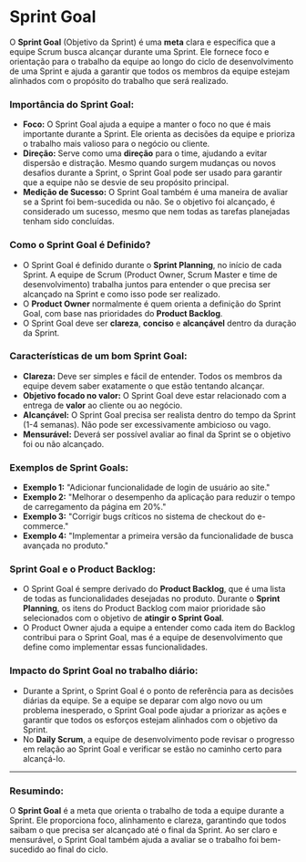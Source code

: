# Sprint Goal

O **Sprint Goal** (Objetivo da Sprint) é uma **meta** clara e específica que a equipe Scrum busca alcançar durante uma Sprint. Ele fornece foco e orientação para o trabalho da equipe ao longo do ciclo de desenvolvimento de uma Sprint e ajuda a garantir que todos os membros da equipe estejam alinhados com o propósito do trabalho que será realizado.

### **Importância do Sprint Goal**:
- **Foco:** O Sprint Goal ajuda a equipe a manter o foco no que é mais importante durante a Sprint. Ele orienta as decisões da equipe e prioriza o trabalho mais valioso para o negócio ou cliente.
- **Direção:** Serve como uma **direção** para o time, ajudando a evitar dispersão e distração. Mesmo quando surgem mudanças ou novos desafios durante a Sprint, o Sprint Goal pode ser usado para garantir que a equipe não se desvie de seu propósito principal.
- **Medição de Sucesso:** O Sprint Goal também é uma maneira de avaliar se a Sprint foi bem-sucedida ou não. Se o objetivo foi alcançado, é considerado um sucesso, mesmo que nem todas as tarefas planejadas tenham sido concluídas.

### **Como o Sprint Goal é Definido?**
- O Sprint Goal é definido durante o **Sprint Planning**, no início de cada Sprint. A equipe de Scrum (Product Owner, Scrum Master e time de desenvolvimento) trabalha juntos para entender o que precisa ser alcançado na Sprint e como isso pode ser realizado.
- O **Product Owner** normalmente é quem orienta a definição do Sprint Goal, com base nas prioridades do **Product Backlog**.
- O Sprint Goal deve ser **clareza**, **conciso** e **alcançável** dentro da duração da Sprint.

### **Características de um bom Sprint Goal**:
- **Clareza:** Deve ser simples e fácil de entender. Todos os membros da equipe devem saber exatamente o que estão tentando alcançar.
- **Objetivo focado no valor:** O Sprint Goal deve estar relacionado com a entrega de **valor** ao cliente ou ao negócio.
- **Alcançável:** O Sprint Goal precisa ser realista dentro do tempo da Sprint (1-4 semanas). Não pode ser excessivamente ambicioso ou vago.
- **Mensurável:** Deverá ser possível avaliar ao final da Sprint se o objetivo foi ou não alcançado.

### **Exemplos de Sprint Goals**:
- **Exemplo 1:** "Adicionar funcionalidade de login de usuário ao site."
- **Exemplo 2:** "Melhorar o desempenho da aplicação para reduzir o tempo de carregamento da página em 20%."
- **Exemplo 3:** "Corrigir bugs críticos no sistema de checkout do e-commerce."
- **Exemplo 4:** "Implementar a primeira versão da funcionalidade de busca avançada no produto."

### **Sprint Goal e o Product Backlog:**
- O Sprint Goal é sempre derivado do **Product Backlog**, que é uma lista de todas as funcionalidades desejadas no produto. Durante o **Sprint Planning**, os itens do Product Backlog com maior prioridade são selecionados com o objetivo de **atingir o Sprint Goal**.
- O Product Owner ajuda a equipe a entender como cada item do Backlog contribui para o Sprint Goal, mas é a equipe de desenvolvimento que define como implementar essas funcionalidades.

### **Impacto do Sprint Goal no trabalho diário**:
- Durante a Sprint, o Sprint Goal é o ponto de referência para as decisões diárias da equipe. Se a equipe se deparar com algo novo ou um problema inesperado, o Sprint Goal pode ajudar a priorizar as ações e garantir que todos os esforços estejam alinhados com o objetivo da Sprint.
- No **Daily Scrum**, a equipe de desenvolvimento pode revisar o progresso em relação ao Sprint Goal e verificar se estão no caminho certo para alcançá-lo.

---

### **Resumindo**:
O **Sprint Goal** é a meta que orienta o trabalho de toda a equipe durante a Sprint. Ele proporciona foco, alinhamento e clareza, garantindo que todos saibam o que precisa ser alcançado até o final da Sprint. Ao ser claro e mensurável, o Sprint Goal também ajuda a avaliar se o trabalho foi bem-sucedido ao final do ciclo.
